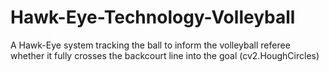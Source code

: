 # Hawk-Eye-Technology-Volleyball
A Hawk-Eye system tracking the ball to inform the volleyball referee whether it fully crosses the backcourt line into the goal (cv2.HoughCircles)
